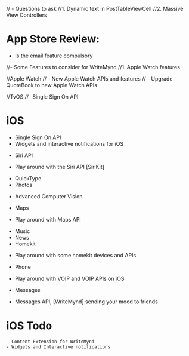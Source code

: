// - Questions to ask
//1. Dynamic text in PostTableViewCell
//2. Massive View Controllers

# App Store Review:
- Is the email feature compulsory


//- Some Features to consider for WriteMynd
//1. Apple Watch features


//Apple Watch
// - New Apple Watch APIs and features
// - Upgrade QuoteBook to new Apple Watch APIs

//TvOS
//- Single Sign On API

# iOS
* Single Sign On API
* Widgets and interactive notifications for iOS
- Siri API
* Play around with the Siri API [SiriKit]
- QuickType
- Photos
* Advanced Computer Vision
- Maps
* Play around with Maps API
- Music
- News
- Homekit
* Play around with some homekit devices and APIs
- Phone
* Play around with VOIP and VOIP APIs on iOS
- Messages
* Messages API, [WriteMynd] sending your mood to friends

# iOS Todo 
    - Content Extension for WriteMynd 
    - Widgets and Interactive notifications
